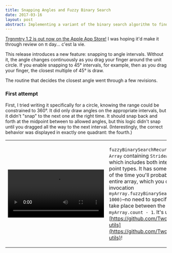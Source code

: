 ```yaml
---
title: Snapping Angles and Fuzzy Binary Search
date: 2017-03-16
layout: post
abstract: Implementing a variant of the binary search algorithm to find nearest interval angles on the unit circle.
---
```


[Trgnmtry 1.2 is out now on the Apple App Store!](https://itunes.apple.com/us/app/trgnmtry/id1146667288?mt=8) I was hoping it'd make it through review on π day... c'est la vie.

This release introduces a new feature: snapping to angle intervals. Without it, the angle changes continuously as you drag your finger around the unit circle. If you enable snapping to 45° intervals, for example, then as you drag your finger, the closest multiple of 45° is draw. 

The routine that decides the closest angle went through a few revisions.

### First attempt

First, I tried writing it specifically for a circle, knowing the range could be constrained to 360°. It did only draw angles on the appropriate intervals, but it didn't "snap" to the next one at the right time. It should snap back and forth at the midpoint between to allowed angles, but this logic didn't snap until you dragged all the way to the next interval. (Interestingly, the correct behavior was displayed in exactly one quadrant: the fourth.)

<table border="0">
	<tr>
		<td>
			<video width="300" controls>
				<source src="/blog/vid/original-angle-snapping-small.m4v" type="video/mp4"/>
				Your browser does not support HTML5 video.
			</video>
		</td>
		<td>
			<script src="https://gist.github.com/armcknight/1fc2b992607093e8a6cbb698b6ad8003.js">
			```
			public func snappedAngle(snappingAngle: Angle) -> Angle {
				if snappingAngle.radians == 0 {
					return self
				}

				let interval = Int(degrees / (snappingAngle.degrees / 2))

				if interval == 0 {
					return .zero
				} else if interval == Int(360 / (snappingAngle.degrees / 2) - 1) {
					return Angle(degrees: 360)
				} else {
					let factor = interval / 2
					return Angle(radians: snappingAngle.radians * Radian(factor))
				}
			}
			```
			</script>
		</td>
	</tr>
</table>

### Second attempt

I wound up finding a better solution while implementing the custom input view to select a snapping angle. For this iteration of the feature, I only allow a snapping angle that evenly divides 360, so I just hardcoded the array of all such angles in [0, 360]. The input mechanism is a UISlider, so I need to map its float value to a value in this array. I wound up writing `indexOfClosestSorted` as an extension on Array that produces the index of the element with the closest value, seen below.

It turns out that I can use the very same function to snap angles. Instead of the hardcoded array of possible snapping angles, I create an array, given a selected snapping angle, of all the multiples of that angle in [0, 360]. Then it's just a matter of calling `indexOfClosestSorted`.

<table border="0">
	<tr>
		<td>
			<video width="300" controls>
				<source src="/blog/vid/fixed-angle-snapping-small.m4v" type="video/mp4"/>
				Your browser does not support HTML5 video.
			</video>
		</td>
		<td>
			<script src="https://gist.github.com/armcknight/b07f6b01b1e01bb853925fd122a9ffad.js">
			```
			extension String {
	
				func indexOfClosestSorted(toValue value: Degree) -> Int {
					var smallestDifference = last!
					var closestIntervalAngleIdx = 0
					for i in 0 ..< count {
						let closestValueCandidate = self[i]
						var difference = fabs(closestValueCandidate - value)

						if difference == 0 {
							return i
						}

						if difference < 0 {
							difference *= -1
						}

						if difference < smallestDifference {
							smallestDifference = difference
							closestIntervalAngleIdx = i
						}
					}
					return closestIntervalAngleIdx
				}

			}
			```
			</script>
		</td>
	</tr>
</table>

### Bonus points

This works just fine for the purposes of snapping integer angles on the unit circle, but `indexOfClosestSorted` is linear time. Also note that it expects the array it's searching to be sorted. What's another search algorithm that operates on sorted lists? [Binary search!](https://github.com/raywenderlich/swift-algorithm-club/tree/master/Binary%20Search) Normally, binary search returns either the location of the query in the array, or reports that it doesn't exist. In our case, we aren't searching for the exact value, just the *closest* one: a fuzzy binary search. The terminating and recursion conditions are slightly different, and we're guaranteed to always get a result. Now we have a logtime search, giving us a (probably imperceptible, at Trgnmtry's scale) performance boost for drawing. See if you can outrun it!

<script src="https://gist.github.com/armcknight/a9815424db01d37e51d76a823059db9e.js">
```
extension String where Element: Strideable {

	func fuzzyBinarySearchRecursive(lowerBound: Int = 0, upperBound: Int? = nil, query: Element) -> Int {
		let resolvedUpperBound = upperBound ?? count - 1

		if lowerBound == resolvedUpperBound {
			return lowerBound
		}

		if lowerBound == resolvedUpperBound - 1 {
			// we're in between two elements. pick the one that's closer in value
			let a = self[lowerBound]
			let b = self[resolvedUpperBound]
			let closerToA = query - a < b - query
			return closerToA ? lowerBound : resolvedUpperBound
		}

		let midIdx = lowerBound + (resolvedUpperBound - lowerBound) / 2

		let a = self[midIdx]
		let b = self[midIdx + 1]
		if query - a < b - query {
			return fuzzyBinarySearchRecursive(lowerBound: lowerBound, upperBound: midIdx, query: query)
		} else {
			return fuzzyBinarySearchRecursive(lowerBound: midIdx + 1, upperBound: resolvedUpperBound, query: query)
		}
	}

}
```
</script>

`fuzzyBinarySearchRecursive` extends any `Array` containing `Strideable` elements, which includes both integer and floating point types. It has some nice defaults: much of the time you'll probably want to search an entire array, which you can do with the invocation `myArray.fuzzyBinarySearchRecursive(query: 1000)`–no need to specify the search must take place between the indices `0` and `myArray.count - 1`. It's under testing now at [https://github.com/TwoRingSoft/shared-utils](https://github.com/TwoRingSoft/shared-utils)!